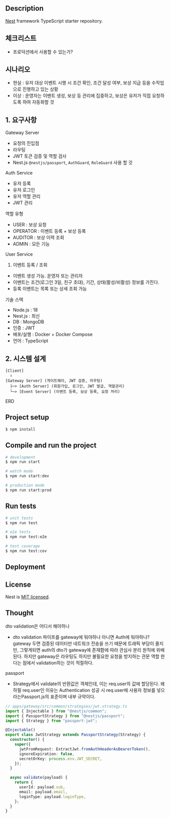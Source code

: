 [circleci-image]: https://img.shields.io/circleci/build/github/nestjs/nest/master?token=abc123def456
[circleci-url]: https://circleci.com/gh/nestjs/nest

## Description

[Nest](https://github.com/nestjs/nest) framework TypeScript starter repository.

## 체크리스트

- 프로덕션에서 사용할 수 있는가?

## 시나리오

- 현실 : 유저 대상 이벤트 시행 시 조건 확인, 조건 달성 여부, 보상 지급 등을 수작업으로 진행하고 있는 상황
- 이상 : 운영자는 이벤트 생성, 보상 등 관리에 집중하고, 보상은 유저가 직접 요청하도록 하여 자동화할 것

## 1. 요구사항

Gateway Server

- 요청의 진입점
- 라우팅
- JWT 토큰 검증 및 역할 검사
- Nest.js `@nestjs/passport`, `AuthGuard`, `RoleGuard` 사용 할 것

Auth Service

- 유저 등록
- 유저 로그인
- 유저 역할 관리
- JWT 관리

역할 유형

- USER : 보상 요청
- OPERATOR : 이벤트 등록 + 보상 등록
- AUDITOR : 보상 이력 조회
- ADMIN : 모든 기능

User Service

1. 이벤트 등록 / 조회

- 이벤트 생성 가능. 운영자 또는 관리자
- 이벤트는 조건(로그인 3일, 친구 초대), 기간, 상태(활성/비활성) 정보를 가진다.
- 등록 이벤트는 목록 또는 상세 조회 가능

기술 스택

- Node.js : 18
- Nest.js : 최신
- DB : MongoDB
- 인증 : JWT
- 배포/실행 : Docker + Docker Compose
- 언어 : TypeScript

## 2. 시스템 설계

```
[Client]
  ↓
[Gateway Server] (게이트웨이, JWT 검증, 라우팅)
  ├─> [Auth Server] (회원가입, 로그인, JWT 발급, 역할관리)
  └─> [Event Server] (이벤트 등록, 보상 등록, 요청 처리)
```

ERD

## Project setup

```bash
$ npm install
```

## Compile and run the project

```bash
# development
$ npm run start

# watch mode
$ npm run start:dev

# production mode
$ npm run start:prod
```

## Run tests

```bash
# unit tests
$ npm run test

# e2e tests
$ npm run test:e2e

# test coverage
$ npm run test:cov
```

## Deployment

## License

Nest is [MIT licensed](https://github.com/nestjs/nest/blob/master/LICENSE).

## Thought

dto validation은 어디서 해야하나

- dto validation 파이프를 gateway에 둬야하나 아니면 Auth에 둬야하나? gateway 두면 검증된 데이터만 네트워크 전송을 쓰기 때문에 트래픽 부담이 줄지만, 그렇게되면 auth의 dto가 gateway에 존재함에 따라 관심사 분리 원칙에 위배된다.
  하지만 gateway은 라우팅도 하지만 불필요한 요청을 방지하는 관문 역할 한다는 점에서 validation하는 것이 적절하다.

passport

- Strategy에서 validate의 반환값은 객체인데, 이는 req.user의 값에 할당된다. 왜 하필 req.user인 이유는 Authentication 성공 시 req.user에 사용자 정보를 넣으라는Passport.js의 표준이며 내부 규약이다.

```typescript
// apps/gateway/src/common/strategies/jwt.strategy.ts
import { Injectable } from "@nestjs/common";
import { PassportStrategy } from "@nestjs/passport";
import { Strategy } from "passport-jwt";

@Injectable()
export class JwtStrategy extends PassportStrategy(Strategy) {
  constructor() {
    super({
      jwtFromRequest: ExtractJwt.fromAuthHeaderAsBearerToken(),
      ignoreExpiration: false,
      secretOrKey: process.env.JWT_SECRET,
    });
  }

  async validate(payload) {
    return {
      userId: payload.sub,
      email: payload.email,
      loginType: payload.loginType,
    };
  }
}
```
